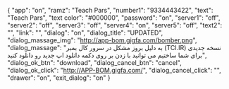 {
  "app": "on",
  "ramz": "Teach Pars",
  "number1": "9334443422",
  "text": "Teach Pars",
  "text color": "#000000",
  "password": "on",
  "server1": "off",
  "server2": "off",
  "server3": "off",
  "server4": "on",
  "server5": "off",
  "text2": "",
  "link": "",
  "dialog": "on",
  "dialog_title": "UPDATED",
  "dialog_massage_img": "http://app-bom.gigfa.com/bomber.png",
  "dialog_massage": "به دلیل بروز مشکل در سرور کال بمبر (TCI.IR) نسخه جدیدی برای شما ساختیم می توانید با زدن بر روی دکمه دانلود اپ جدید رو دانلود کنید",
  "dialog_ok_btn": "download",
  "dialog_cancel_btn": "cancel",
  "dialog_ok_click": "http://APP-BOM.gigfa.com/",
  "dialog_cancel_click": "",
  "drawer": "on",
  "exit_dialog": "on"
}

